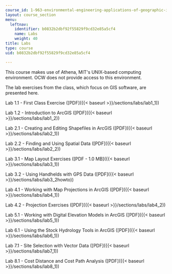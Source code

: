 ```yaml
---
course_id: 1-963-environmental-engineering-applications-of-geographic-information-systems-fall-2004
layout: course_section
menu:
  leftnav:
    identifier: b0832b2dbf92f55829f9cd32e85a5cf4
    name: Labs
    weight: 40
title: Labs
type: course
uid: b0832b2dbf92f55829f9cd32e85a5cf4

---
```


This course makes use of Athena, MIT's UNIX-based computing environment. OCW does not provide access to this environment.

The lab exercises from the class, which focus on GIS software, are presented here.

Lab 1.1 - First Class Exercise ([PDF]({{< baseurl >}}/sections/labs/lab1_1))

Lab 1.2 - Introduction to ArcGIS ([PDF]({{< baseurl >}}/sections/labs/lab1_2))

Lab 2.1 - Creating and Editing Shapefiles in ArcGIS ([PDF]({{< baseurl >}}/sections/labs/lab2_1))

Lab 2.2 - Finding and Using Spatial Data ([PDF]({{< baseurl >}}/sections/labs/lab2_2))

Lab 3.1 - Map Layout Exercises ([PDF - 1.0 MB]({{< baseurl >}}/sections/labs/lab3_1))

Lab 3.2 - Using Handhelds with GPS Data ([PDF]({{< baseurl >}}/sections/labs/lab3_2howto))

Lab 4.1 - Working with Map Projections in ArcGIS ([PDF]({{< baseurl >}}/sections/labs/lab4_1))

Lab 4.2 - Projection Exercises ([PDF]({{< baseurl >}}/sections/labs/lab4_2))

Lab 5.1 - Working with Digital Elevation Models in ArcGIS ([PDF]({{< baseurl >}}/sections/labs/lab5_1))

Lab 6.1 - Using the Stock Hydrology Tools in ArcGIS ([PDF]({{< baseurl >}}/sections/labs/lab6_1))

Lab 7.1 - Site Selection with Vector Data ([PDF]({{< baseurl >}}/sections/labs/lab7_1))

Lab 8.1 - Cost Distance and Cost Path Analysis ([PDF]({{< baseurl >}}/sections/labs/lab8_1))